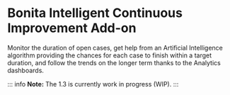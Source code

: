 # Bonita Intelligent Continuous Improvement Add-on
Monitor the duration of open cases, get help from an Artificial Intelligence algorithm providing the chances for each case to finish within a target duration, and follow the trends on the longer term thanks to the Analytics dashboards.

::: info
**Note:** The 1.3 is currently work in progress (WIP).
:::